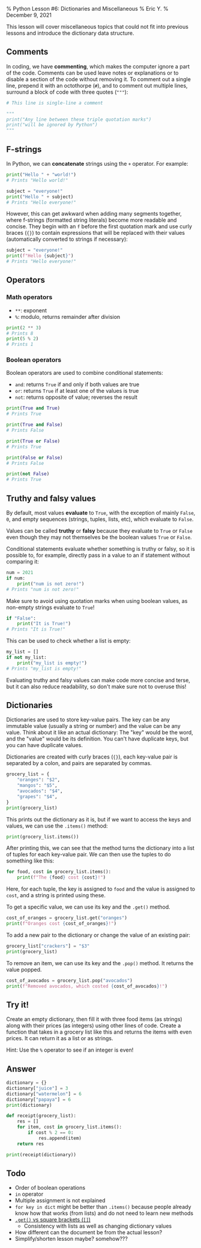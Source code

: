 % Python Lesson #6: Dictionaries and Miscellaneous
% Eric Y.
% December 9, 2021

This lesson will cover miscellaneous topics
that could not fit into previous lessons
and introduce the dictionary data structure.

## Comments

In coding, we have **commenting**,
which makes the computer ignore a part of the code.
Comments can be used leave notes or explanations
or to disable a section of the code without removing it.
To comment out a single line,
prepend it with an octothorpe (`#`),
and to comment out multiple lines,
surround a block of code with three quotes (`"""`):

```python
# This line is single-line a comment

"""
print("Any line between these triple quotation marks")
print("will be ignored by Python")
"""
```

## F-strings

In Python, we can **concatenate** strings using the `+` operator.
For example:

```python
print("Hello " + "world!")
# Prints "Hello world!"

subject = "everyone!"
print("Hello " + subject)
# Prints "Hello everyone!"
```

However, this can get awkward
when adding many segments together,
where f-strings (formatted string literals)
become more readable and concise.
They begin with an `f` before the first quotation mark
and use curly braces (`{}`) to contain expressions
that will be replaced with their values
(automatically converted to strings if necessary):

```python
subject = "everyone!"
print(f"Hello {subject}")
# Prints "Hello everyone!"
```

## Operators

### Math operators

- `**`: exponent
- `%`: modulo, returns remainder after division

```python
print(2 ** 3)
# Prints 8
print(5 % 2)
# Prints 1
```

### Boolean operators

Boolean operators are used to combine conditional statements:

- `and`: returns `True` if and only if both values are true
- `or`: returns `True` if at least one of the values is true
- `not`: returns opposite of value; reverses the result

```python
print(True and True)
# Prints True

print(True and False)
# Prints False

print(True or False)
# Prints True

print(False or False)
# Prints False

print(not False)
# Prints True
```

## Truthy and falsy values

By default, most values **evaluate** to `True`,
with the exception of mainly `False`, `0`,
and empty sequences (strings, tuples, lists, etc),
which evaluate to `False`.

Values can be called **truthy** or **falsy**
because they evaluate to `True` or `False`
even though they may not themselves be
the boolean values `True` or `False`.

Conditional statements evaluate
whether something is truthy or falsy,
so it is possible to, for example,
directly pass in a value to an if statement
without comparing it:

```python
num = 2021
if num:
    print("num is not zero!")
# Prints "num is not zero!"
```

Make sure to avoid using quotation marks
when using boolean values,
as non-empty strings evaluate to `True`!

```python
if "False":
    print("It is True!")
# Prints "It is True!"
```

This can be used to check whether a list is empty:

```python
my_list = []
if not my_list:
    print("my_list is empty!")
# Prints "my_list is empty!"
```

Evaluating truthy and falsy values
can make code more concise and terse,
but it can also reduce readability,
so don't make sure not to overuse this!

## Dictionaries

Dictionaries are used to store key-value pairs.
The key can be any immutable value (usually a string or number)
and the value can be any value.
Think about it like an actual dictionary:
The "key" would be the word,
and the "value" would be its definition.
You can't have duplicate keys,
but you can have duplicate values.

Dictionaries are created with curly braces (`{}`),
each key-value pair is separated by a colon,
and pairs are separated by commas.

```python
grocery_list = {
    "oranges": "$2",
    "mangos": "$5",
    "avocados": "$4",
    "grapes": "$4",
}
print(grocery_list)
```

This prints out the dictionary as it is,
but if we want to access the keys and values,
we can use the `.items()` method:

```python
print(grocery_list.items())
```

After printing this,
we can see that the method turns the dictionary
into a list of tuples for each key-value pair.
We can then use the tuples to do something like this:

```python
for food, cost in grocery_list.items():
    print(f"The {food} cost {cost}!")
```

Here, for each tuple,
the key is assigned to `food`
and the value is assigned to `cost`,
and a string is printed using these.

To get a specific value,
we can use its key and the `.get()` method.

```python
cost_of_oranges = grocery_list.get("oranges")
print(f"Oranges cost {cost_of_oranges}!")
```

To add a new pair to the dictionary
or change the value of an existing pair:

```python
grocery_list["crackers"] = "$3"
print(grocery_list)
```

To remove an item,
we can use its key and the `.pop()` method.
It returns the value popped.

```python
cost_of_avocados = grocery_list.pop("avocados")
print(f"Removed avocados, which costed {cost_of_avocados}!")
```

## Try it!

Create an empty dictionary,
then fill it with three food items (as strings)
along with their prices (as integers)
using other lines of code.
Create a function that takes in a grocery list like this
and returns the items with even prices.
It can return it as a list or as strings.

Hint: Use the `%` operator to see if an integer is even!

## Answer

```python
dictionary = {}
dictionary["juice"] = 3
dictionary["watermelon"] = 6
dictionary["papaya"] = 6
print(dictionary)

def receipt(grocery_list):
    res = []
    for item, cost in grocery_list.items():
        if cost % 2 == 0:
            res.append(item)
    return res

print(receipt(dictionary))
```
## Todo

- Order of boolean operations
- `in` operator
- Multiple assignment is not explained
- `for key in dict` might be better than `.items()`
  because people already know how that works (from lists)
  and do not need to learn new methods
- [`.get()` vs square brackets (`[]`)](https://stackoverflow.com/q/11041405/9281985)
    - Consistency with lists as well as changing dictionary values
- How different can the document be from the actual lesson?
- Simplify/shorten lesson maybe? somehow???

